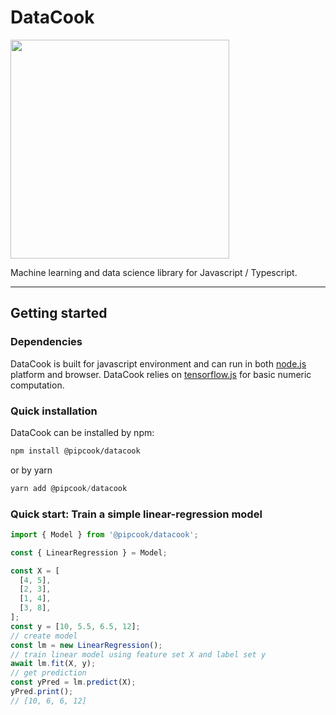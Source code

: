 # DataCook

<img style="width: 350px; max-width: 100%" src="https://img.alicdn.com/imgextra/i2/O1CN01YJeTZV1dAoavsEwuP_!!6000000003696-2-tps-1069-353.png"/>

Machine learning and data science library for Javascript / Typescript.

---

## Getting started

### Dependencies

DataCook is built for javascript environment and can run in both [node.js](https://nodejs.org/) platform and browser. DataCook relies on [tensorflow.js](https://www.tensorflow.org/js) for basic numeric computation.

### Quick installation

DataCook can be installed by npm:

```bash
npm install @pipcook/datacook
```

or by yarn

```javascript
yarn add @pipcook/datacook
```

### Quick start: Train a simple linear-regression model

```javascript
import { Model } from '@pipcook/datacook';

const { LinearRegression } = Model;

const X = [
  [4, 5],
  [2, 3],
  [1, 4],
  [3, 8],
];
const y = [10, 5.5, 6.5, 12];
// create model
const lm = new LinearRegression();
// train linear model using feature set X and label set y
await lm.fit(X, y);
// get prediction
const yPred = lm.predict(X);
yPred.print();
// [10, 6, 6, 12]
```
